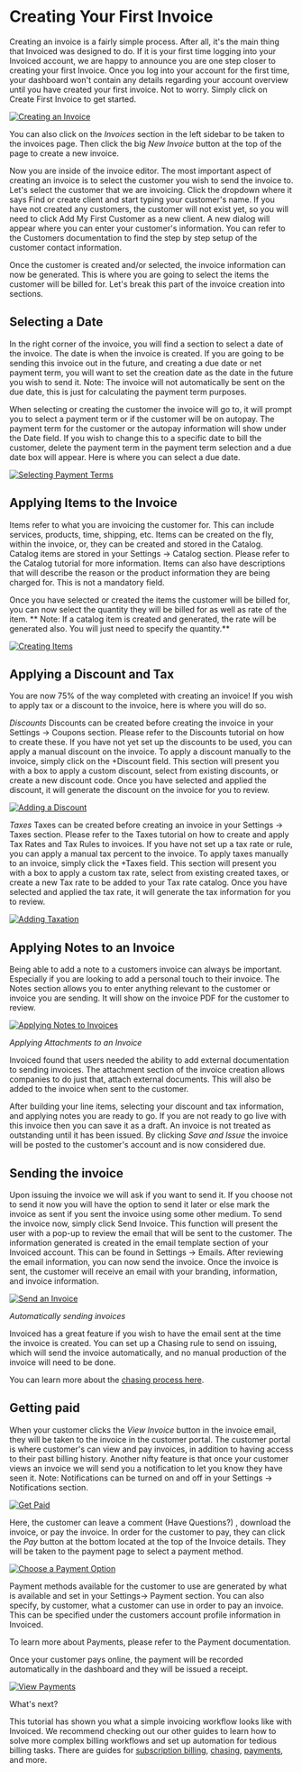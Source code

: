 # Creating Your First Invoice

Creating an invoice is a fairly simple process. After all, it's the main thing that Invoiced was designed to do. If it is your first time logging into your Invoiced account, we are happy to announce you are one step closer to creating your first Invoice. Once you log into your account for the first time, your dashboard won't contain any details regarding your account overview until you have created your first invoice. Not to worry. Simply click on Create First Invoice to get started. 

[![Creating an Invoice](../img/create-first-invoice.png)](../img/create-first-invoice.png)

You can also click on the *Invoices* section in the left sidebar to be taken to the invoices page. Then click the big *New Invoice* button at the top of the page to create a new invoice. 

Now you are inside of the invoice editor. The most important aspect of creating an invoice is to select the customer you wish to send the invoice to. Let's select the customer that we are invoicing. Click the dropdown where it says Find or create client and start typing your customer's name. If you have not created any customers, the customer will not exist yet, so you will need to click Add My First Customer as a new client. A new dialog will appear where you can enter your customer's information. You can refer to the Customers documentation to find the step by step setup of the customer contact information. 

Once the customer is created and/or selected, the invoice information can now be generated. This is where you are going to select the items the customer will be billed for. Let's break this part of the invoice creation into sections. 

## Selecting a Date

In the right corner of the invoice, you will find a section to select a date of the invoice. The date is when the invoice is created. If you are going to be sending this invoice out in the future, and creating a due date or net payment term, you will want to set the creation date as the date in the future you wish to send it. Note: The invoice will not automatically be sent on the due date, this is just for calculating the payment term purposes. 

When selecting or creating the customer the invoice will go to, it will prompt you to select a payment term or if the customer will be on autopay. The payment term for the customer or the autopay information will show under the Date field. If you wish to change this to a specific date to bill the customer, delete the payment term in the payment term selection and a due date box will appear. Here is where you can select a due date. 

[![Selecting Payment Terms](../img/selecting-billing-date.gif)](../img/selecting-billing-date.gif)

## Applying Items to the Invoice

Items refer to what you are invoicing the customer for. This can include services, products, time, shipping, etc. Items can be created on the fly, within the invoice, or, they can be created and stored in the Catalog. Catalog items are stored in your Settings → Catalog section. Please refer to the Catalog tutorial for more information. Items can also have descriptions that will describe the reason or the product information they are being charged for. This is not a mandatory field.

Once you have selected or created the items the customer will be billed for, you can now select the quantity they will be billed for as well as rate of the item. ** Note: If a catalog item is created and generated, the rate will be generated also. You will just need to specify the quantity.** 

[![Creating Items](../img/adding-catalog-item.gif)](../img/adding-catalog-item.gif)

## Applying a Discount and Tax

You are now 75% of the way completed with creating an invoice! If you wish to apply tax or a discount to the invoice, here is where you will do so. 

*Discounts* 
Discounts can be created before creating the invoice in your Settings → Coupons section. Please refer to the Discounts tutorial on how to create these. If you have not yet set up the discounts to be used, you can apply a manual discount on the invoice. To apply a discount manually to the invoice, simply click on the +Discount field. This section will present you with a box to apply a custom discount, select from existing discounts, or create a new discount code. Once you have selected and applied the discount, it will generate the discount on the invoice for you to review. 

[![Adding a Discount](../img/adding-discount.gif)](../img/adding-discount.gif)

*Taxes*
Taxes can be created before creating an invoice in your Settings → Taxes section. Please refer to the Taxes tutorial on how to create and apply Tax Rates and Tax Rules to invoices. If you have not set up a tax rate or rule, you can apply a manual tax percent to the invoice. To apply taxes manually to an invoice, simply click the +Taxes field. This section will present you with a box to apply a custom tax rate, select from existing created taxes, or create a new Tax rate to be added to your Tax rate catalog. Once you have selected and applied the tax rate, it will generate the tax information for you to review.

[![Adding Taxation](../img/adding-tax.gif)](../img/adding-tax.gif)

## Applying Notes to an Invoice

Being able to add a note to a customers invoice can always be important. Especially if you are looking to add a personal touch to their invoice. The Notes section allows you to enter anything relevant to the customer or invoice you are sending. It will show on the invoice PDF for the customer to review. 

[![Applying Notes to Invoices](../img/adding-notes.gif)](../img/adding-notes.gif)

*Applying Attachments to an Invoice*

Invoiced found that users needed the ability to add external documentation to sending invoices. The attachment section of the invoice creation allows companies to do just that, attach external documents. This will also be added to the invoice when sent to the customer. 

After building your line items, selecting your discount and tax information, and applying notes  you are ready to go. If you are not ready to go live with this invoice then you can save it as a draft. An invoice is not treated as outstanding until it has been issued. By clicking *Save and Issue* the invoice will be posted to the customer's account and is now considered due.


## Sending the invoice 

Upon issuing the invoice we will ask if you want to send it. If you choose not to send it now you will have the option to send it later or else mark the invoice as sent if you sent the invoice using some other medium. To send the invoice now, simply click Send Invoice. This function will present the user with a pop-up to review the email that will be sent to the customer. The information generated is created in the email template section of your Invoiced account. This can be found in Settings → Emails. After reviewing the email information, you can now send the invoice. Once the invoice is sent, the customer will receive an email with your branding, information, and invoice information. 

[![Send an Invoice](../img/send-new-invoice.png)](../img/send-new-invoice.png)

*Automatically sending invoices*

Invoiced has a great feature if you wish to have the email sent at the time the invoice is created. You can set up a Chasing rule to send on issuing, which will send the invoice automatically, and no manual production of the invoice will need to be done. 

You can learn more about the [chasing process here](https://invoiced.com/docs/payments/chasing).


## Getting paid 

When your customer clicks the *View Invoice* button in the invoice email, they will be taken to the invoice in the customer portal. The customer portal is where customer's can view and pay invoices, in addition to having access to their past billing history. Another nifty feature is that once your customer views an invoice we will send you a notification to let you know they have seen it. Note: Notifications can be turned on and off in your Settings → Notifications section. 

[![Get Paid](../img/viewing-invoice.png)](../img/viewing-invoice.png)

Here, the customer can leave a comment (Have Questions?) , download the invoice, or pay the invoice. In order for the customer to pay, they can click the *Pay* button at the bottom located at the top of the Invoice details. They will be taken to the payment page to select a payment method. 

[![Choose a Payment Option](../img/pay-invoice-page.png)](../img/pay-invoice-page.png)


Payment methods available for the customer to use are generated by what is available and set in your Settings→ Payment section. You can also specify, by customer, what a customer can use in order to pay an invoice. This can be specified under the customers account profile information in Invoiced. 

To learn more about Payments, please refer to the Payment documentation. 

Once your customer pays online, the payment will be recorded automatically in the dashboard and they will be issued a receipt. 

[![View Payments](../img/invoice-paid-in-full.png)](../img/invoice-paid-in-full.png)

What's next? 

This tutorial has shown you what a simple invoicing workflow looks like with Invoiced. We recommend checking out our other guides to learn how to solve more complex billing workflows and set up automation for tedious billing tasks. There are guides for [subscription billing](https://invoiced.com/docs/guides/subscription-billing), [chasing](https://invoiced.com/docs/guides/chasing), [payments](https://invoiced.com/docs/payments), and more.



